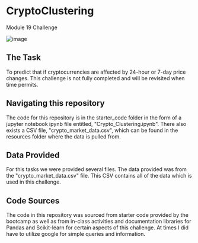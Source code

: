 # CryptoClustering
Module 19 Challenge

![image](https://github.com/cisnerosjp/CryptoClustering/assets/97692681/4feeba8c-9c1f-4997-bd68-5794aa574db5)

## The Task
To predict that if cryptocurrencies are affected by 24-hour or 7-day price changes. This challenge is not fully completed and will be revisited when time permits. 

## Navigating this repository
The code for this repository is in the starter_code folder in the form of a jupyter notebook ipynb file entitled, "Crypto_Clustering.ipynb". There also exists a CSV file, "crypto_market_data.csv", which can be found in the resources folder where the data is pulled from. 

## Data Provided
For this tasks we were provided several files. The data provided was from the "crypto_market_data.csv" file. This CSV contains all of the data which is used in this challenge.

## Code Sources
The code in this repository was sourced from starter code provided by the bootcamp as well as from in-class activities and documentation libraries for Pandas and Scikit-learn for certain aspects of this challenge. At times I did have to utilize google for simple queries and information. 
